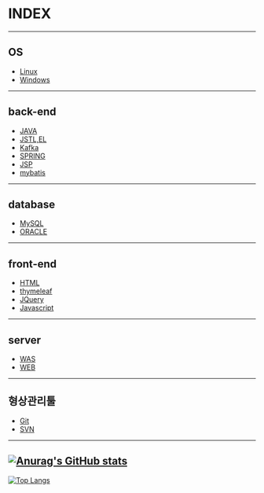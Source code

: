 # INDEX

--- 

## OS
- [Linux](https://github.com/noruyam/Study_TOTAL/tree/master/OS/Linux)
- [Windows](https://github.com/noruyam/Study_TOTAL/tree/master/OS/Windows)

---

## back-end
- [JAVA](https://github.com/noruyam/Study_TOTAL/tree/master/back-end/JAVA)
- [JSTL,EL](https://github.com/noruyam/Study_TOTAL/tree/master/back-end/JSTL,EL)
- [Kafka](https://github.com/noruyam/Study_TOTAL/tree/master/back-end/Kafka)
- [SPRING](https://github.com/noruyam/Study_TOTAL/tree/master/back-end/SPRING)
- [JSP](https://github.com/noruyam/Study_TOTAL/tree/master/back-end/JSP)
- [mybatis](https://github.com/noruyam/Study_TOTAL/tree/master/back-end/mybatis)

---

## database
- [MySQL](https://github.com/noruyam/Study_TOTAL/tree/master/database/MySQL)
- [ORACLE](https://github.com/noruyam/Study_TOTAL/tree/master/database/ORACLE)

---

## front-end
- [HTML](https://github.com/noruyam/Study_TOTAL/tree/master/front-end/HTML)
- [thymeleaf](https://github.com/noruyam/Study_TOTAL/tree/master/front-end/thymeleaf)
- [JQuery](https://github.com/noruyam/Study_TOTAL/tree/master/front-end/JQuery)
- [Javascript](https://github.com/noruyam/Study_TOTAL/tree/master/front-end/Javascript)

---

## server
- [WAS](https://github.com/noruyam/Study_TOTAL/tree/master/server/WAS)
- [WEB](https://github.com/noruyam/Study_TOTAL/tree/master/server/WEB)

---

## 형상관리툴
- [Git](https://github.com/noruyam/Study_TOTAL/tree/master/형상관리툴/Git)
- [SVN](https://github.com/noruyam/Study_TOTAL/tree/master/형상관리툴/SVN)




---

[![Anurag's GitHub stats](https://github-readme-stats.vercel.app/api?username=noruyam)](https://github.com/anuraghazra/github-readme-stats)
---
[![Top Langs](https://github-readme-stats.vercel.app/api/top-langs/?username=noruyam)](https://github.com/anuraghazra/github-readme-stats)
